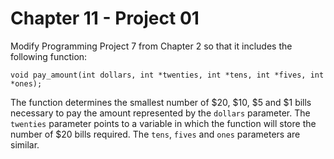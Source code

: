 # Chapter 11 - Project 01

Modify Programming Project 7 from Chapter 2 so that it includes the following function:  

```
void pay_amount(int dollars, int *twenties, int *tens, int *fives, int *ones);
```

The function determines the smallest number of $20, $10, $5 and $1 bills necessary to pay the amount represented by the `dollars` parameter. The `twenties` parameter points to a variable in which the function will store the number of $20 bills required. The `tens`, `fives` and `ones` parameters are similar.  
